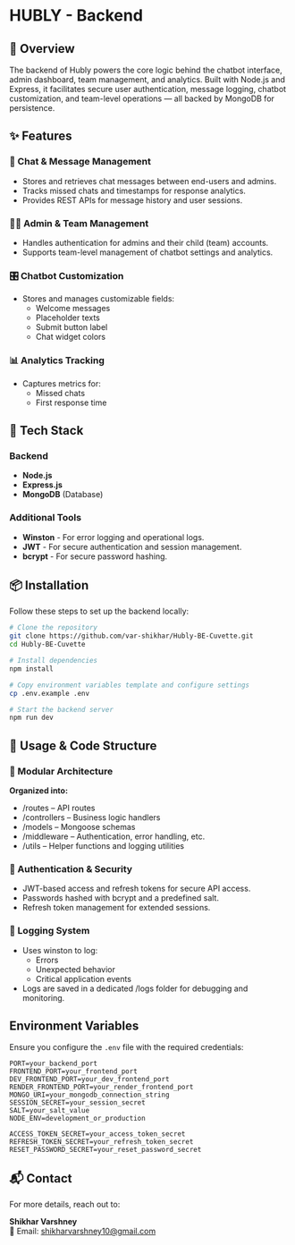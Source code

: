 # HUBLY - Backend

## 🚀 Overview

The backend of Hubly powers the core logic behind the chatbot interface, admin dashboard, team management, and analytics. Built with Node.js and Express, it facilitates secure user authentication, message logging, chatbot customization, and team-level operations — all backed by MongoDB for persistence.

## ✨ Features

### 💬 Chat & Message Management

- Stores and retrieves chat messages between end-users and admins.
- Tracks missed chats and timestamps for response analytics.
- Provides REST APIs for message history and user sessions.

### 🧑‍💼 Admin & Team Management

- Handles authentication for admins and their child (team) accounts.
- Supports team-level management of chatbot settings and analytics.

### 🎛️ Chatbot Customization

- Stores and manages customizable fields:
  - Welcome messages
  - Placeholder texts
  - Submit button label
  - Chat widget colors

### 📊 Analytics Tracking

- Captures metrics for:
  - Missed chats
  - First response time

## 🧱 Tech Stack

### Backend

- **Node.js**
- **Express.js**
- **MongoDB** (Database)

### Additional Tools

- **Winston** - For error logging and operational logs.
- **JWT** - For secure authentication and session management.
- **bcrypt** - For secure password hashing.

## 📦 Installation

Follow these steps to set up the backend locally:

```sh
# Clone the repository
git clone https://github.com/var-shikhar/Hubly-BE-Cuvette.git
cd Hubly-BE-Cuvette

# Install dependencies
npm install

# Copy environment variables template and configure settings
cp .env.example .env

# Start the backend server
npm run dev
```

## 🧩 Usage & Code Structure

### 📁 Modular Architecture

**Organized into:**

- /routes – API routes
- /controllers – Business logic handlers
- /models – Mongoose schemas
- /middleware – Authentication, error handling, etc.
- /utils – Helper functions and logging utilities

### 🔐 Authentication & Security

- JWT-based access and refresh tokens for secure API access.
- Passwords hashed with bcrypt and a predefined salt.
- Refresh token management for extended sessions.

### 📄 Logging System

- Uses winston to log:
  - Errors
  - Unexpected behavior
  - Critical application events
- Logs are saved in a dedicated /logs folder for debugging and monitoring.

## Environment Variables

Ensure you configure the `.env` file with the required credentials:

```env
PORT=your_backend_port
FRONTEND_PORT=your_frontend_port
DEV_FRONTEND_PORT=your_dev_frontend_port
RENDER_FRONTEND_PORT=your_render_frontend_port
MONGO_URI=your_mongodb_connection_string
SESSION_SECRET=your_session_secret
SALT=your_salt_value
NODE_ENV=development_or_production

ACCESS_TOKEN_SECRET=your_access_token_secret
REFRESH_TOKEN_SECRET=your_refresh_token_secret
RESET_PASSWORD_SECRET=your_reset_password_secret
```

## 📬 Contact

For more details, reach out to:

**Shikhar Varshney**  
📧 Email: [shikharvarshney10@gmail.com](mailto:shikharvarshney10@gmail.com)
